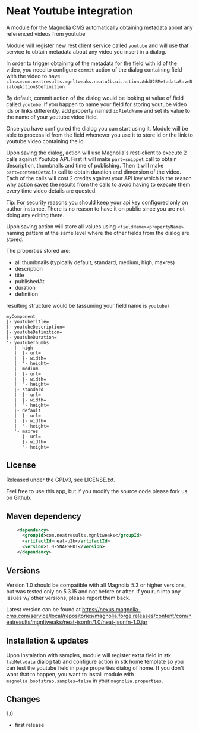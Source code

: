 Neat Youtube integration
=======================

A [module](https://documentation.magnolia-cms.com/display/DOCS/Modules) for the [Magnolia CMS](http://www.magnolia-cms.com) automatically obtaining metadata about any referenced videos from youtube

Module will register new rest client service called ```youtube``` and will use that service to obtain metadata about any video you insert in a dialog.

In order to trigger obtaining of the metadata for the field with id of the video, you need to configure ```commit``` action of the dialog containing field with the video to have ```class=com.neatresults.mgnltweaks.neatu2b.ui.action.AddU2BMetadataSaveDialogAction$Definition```

By default, commit action of the dialog would be looking at value of field called ```youtube```. If you happen to name your field for storing youtube video ids or links differently, add property named ```idFieldName``` and set its value to the name of your youtube video field.

Once you have configured the dialog you can start using it. Module will be able to process id from the field whenever you use it to store id or the link to youtube video containing the id.

Upon saving the dialog, action will use Magnolia's rest-client to execute 2 calls against Youtube API. First it will make ```part=snippet``` call to obtain description, thumbnails and time of publishing. Then it will make ```part=contentDetails``` call to obtain duration and dimension of the video. Each of the calls will cost 2 credits against your API key which is the reason why action saves the results from the calls to avoid having to execute them every time video details are quested.

Tip: For security reasons you should keep your api key configured only on author instance. There is no reason to have it on public since you are not doing any editing there.

Upon saving action will store all values using ```<fieldName><propertyName>``` naming pattern at the same level where the other fields from the dialog are stored.

The properties stored are:

- all thumbnails (typically default, standard, medium, high, maxres)
- description
- title
- publishedAt
- duration
- definition

resulting structure would be (assuming your field name is ```youtube```)
```
myComponent
|- youtubeTitle=
|- youtubeDescription=
|- youtubeDefinition=
|- youtubeDuration=
'- youtubeThumbs
   |- high
   |  |- url=
   |  |- width=
   |  '- height=
   |- medium
   |  |- url=
   |  |- width=
   |  '- height=
   |- standard
   |  |- url=
   |  |- width=
   |  '- height=
   |- default
   |  |- url=
   |  |- width=
   |  '- height=
   '- maxres
      |- url=
      |- width=
      '- height=
```

License
-------

Released under the GPLv3, see LICENSE.txt. 

Feel free to use this app, but if you modify the source code please fork us on Github.

Maven dependency
-----------------
```xml
    <dependency>
      <groupId>com.neatresults.mgnltweaks</groupId>
      <artifactId>neat-u2b</artifactId>
      <version>1.0-SNAPSHOT</version>
    </dependency>
```

Versions
-----------------
Version 1.0 should be compatible with all Magnolia 5.3 or higher versions, but was tested only on 5.3.15 and not before or after. If you run into any issues w/ other versions, please report them back.

Latest version can be found at https://nexus.magnolia-cms.com/service/local/repositories/magnolia.forge.releases/content/com/neatresults/mgnltweaks/neat-jsonfn/1.0/neat-jsonfn-1.0.jar

Installation & updates 
-----------------
Upon instalation with samples, module will register extra field in stk ```tabMetadata``` dialog tab and configure action in stk home template so you can test the youtube field in page properties dialog of home. If you don't want that to happen, you want to install module with ```magnolia.bootstrap.samples=false``` in your ```magnolia.properties```.

Changes
-----------------

1.0
- first release
